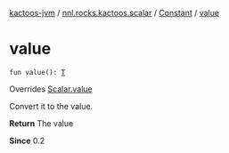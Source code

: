 [kactoos-jvm](../../index.md) / [nnl.rocks.kactoos.scalar](../index.md) / [Constant](index.md) / [value](./value.md)

# value

`fun value(): `[`T`](index.md#T)

Overrides [Scalar.value](../../nnl.rocks.kactoos/-scalar/value.md)

Convert it to the value.

**Return**
The value

**Since**
0.2

